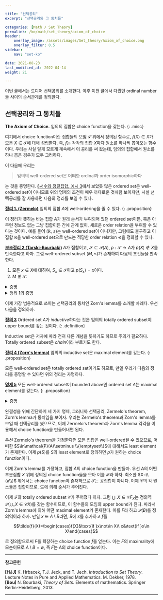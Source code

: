 ```yaml
---

title: "선택공리"
excerpt: "선택공리와 그 동치들"

categories: [Math / Set Theory]
permalink: /ko/math/set_theory/axiom_of_choice
header:
    overlay_image: /assets/images/Set_theory/Axiom_of_choice.png
    overlay_filter: 0.5
sidebar: 
    nav: "set-ko"

date: 2021-08-23
last_modified_at: 2022-04-14
weight: 21

---
```


이번 글에서는 드디어 선택공리를 소개한다. 이후 이전 글에서 다뤘던 ordinal number들 사이의 순서관계를 정의한다.


## 선택공리와 그 동치들

**The Axiom of Choice.** 임의의 집합은 choice function을 갖는다.
{: .misc}

여기에서 choice function이란 집합들의 모임 $\mathcal{S}$ 위에서 정의된 함수로, $f(X)\in X$가 모든 $X\in\mathcal{S}$에 대해 성립한다. 즉, $f$는 각각의 집합 $X$마다 원소를 하나씩 뽑아오는 함수이다. 우리는 사실 알게 모르게 계속해서 이 공리를 써 왔는데, 임의의 집합에서 원소를 하나 뽑은 경우가 모두 그러하다. 

이 다음에 우리는

> 임의의 well-ordered set은 어떠한 ordinal과 order isomorphic하다

는 것을 증명한다. [§서수와 정렬집합, 예시 3](/ko/math/set_theory/ordinals#ex3)에서 보았듯 많은 ordered set은 well-ordered set이 아니므로 위의 명제의 조건이 매우 까다로운 것처럼 보이지만, 사실 선택공리를 잘 사용하면 다음의 정리를 보일 수 있다.

<ins id="thm1">**정리 1. (Zermelo)**</ins> 임의의 집합 $A$에 well-ordering을 줄 수 있다.
{: .proposition}

이 정리가 뜻하는 바는 집합 $A$가 원래 순서가 부여되어 있던 ordered set이든, 혹은 아무런 정보도 없는 그냥 집합이든 간에 관계 없이, 새로운 order relation을 부여할 수 있다는 것이다. 예를 들어 $(\mathbb{R},\leq)$는 well-ordered set이 아니지만, 그럼에도 불구하고 이 집합 $\mathbb{R}$을 well-ordered set으로 만드는 적당한 order relation $\preceq$을 정의할 수 있다.

<div class="proposition" markdown="1">

<ins id="lem2">**보조정리 2 (Tarski-Bourbaki)**</ins> $A$가 집합이고, $\mathcal{S}\subset\mathcal{P}(A)$, $p:\mathcal{S}\rightarrow A$가 $p(X)\not\in X$를 만족한다고 하자. 그럼 well-ordered subset $(M,\leq)$가 존재하여 다음의 조건들을 만족한다.

1. 모든 $x\in X$에 대하여, $S_x\in\mathcal{S}$이고 $p(S_x)=x$이다.
2. $M\not\in\mathcal{S}$.

</div>

<details class="proof" markdown="1">
<summary>증명</summary>

$\mathcal{M}$을 다음의 조건을 만족하는 관계들 $R\subseteq A\times A$의 모임이라 하자.

1. $G$는 $R=\operatorname{pr}\_1R$에서의 well-ordering이다.
2. 각각의 $x\in U$에 대하여, $S_x\in\mathcal{S}$이고 $p(S_x)=x$이다.

우리는 $\mathcal{M}$의 원소 $G$마다 정의된 $U=\operatorname{pr}\_1G$가 [§정렬집합의 성질들, 명제 4](/ko/math/set_theory/well_ordering#pp4)의 조건을 만족함을 보일 것이다. 이를 위해 임의의 $U$, $U'$에 대하여 $U$가 $U'$의 segment이거나 그 반대라는 것을 보이자.

$G$, $G'\in \mathcal{M}$가 임의로 주어졌고 $U$, $U'$가 그 정의역이라 하자. 이 때, (1) $x$를 끝점으로 갖는 segment가 $U$와 $U'$에서 동일한 집합을 나타내고, (2) 그 segment 위에서의 order가 $G$와 동일하도록 하는, $x\in U\cap U'$들을 모아 그 집합을 $V$라 하자. 만일 $x\in V$이고 $y\in U$가 $y\leq x$를 만족한다면, $U$와 $U'$ 모두에서 $y\in S_x$이다. 또, $U$에서 $y$보다 작은 원소는 $U'$에서도 $y$보다 작다. 따라서 $y\in V$이고, $V$는 $U$의 segment이다.

이제 $U$와 $U'$가 원하는 조건을 만족하기 위해서는, $U=V$이거나 반대로 $U'=V$임만 보이면 충분하다. $V\neq U$이고 $V\neq U'$라 가정하자. 그럼 $U\setminus V$와 $U'\setminus V$의 least element $x$와 $x'$에 대하여, $V=S_x=S\_{x'}$가 $U$와 $U'$ 각각에서 성립한다. 그런데 두 번째 조건에 의하여 $V\in\mathcal{S}$이므로 $x=p(S_x)=p(V)=p(S\_{x'})=x'$이고, 따라서 $x\in V$이다.

이제 [§정렬집합의 성질들, 명제 4](/ko/math/set_theory/well_ordering#pp4)를 활용하여 well-ordered set $M=\bigcup\_{G\in\mathcal{M}}\operatorname{pr}\_1G$를 얻는다. 자명하게 $M\in\mathcal{M}$이므로 $M$은 명제의 성질 1을 만족한다. 만일 $M\in\mathcal{S}$라면 $\mathcal{S}$의 조건에서 $p(M)\not\in M$이 된다. 이제 $M$에 greatest element $a=p(M)$를 추가하면, 우리는 또 다른 well-ordered set $M'=M\cup\\{a\\}$ ($S_a=M$)를 얻는다. $S_a=M\in\mathcal{S}$이고 $p(S_a)=a$이므로, $M'$은 $\mathcal{M}$의 원소가 되어 $M$의 최대성에 모순이다. 따라서 명제의 성질 2도 성립한다.
</details>

<details class="proof--alone" markdown="1">
<summary>정리 1의 증명</summary>

$\mathcal{S}=\mathcal{P}(A)\setminus\\{A\\}$라 하자. 또, 함수 $p:\mathcal{S}\rightarrow A$의 값 $P(X)$를 $A\setminus X$의 어떤 원소로 정의하자. (즉, $P$는 choice function이다.) 그럼 $P(X)\not\in X$이다. 이제 앞선 보조정리에 의해 어떤 well-ordered subset $M\subseteq A$가 존재하여 위 보조정리의 1과 2를 만족한다. 특히, $M\not\in\mathcal{S}$인데, 이를 만족할 수 있는 유일한 $M$은 $A$ 뿐이다.
</details>

이제 가장 범용적으로 쓰이는 선택공리의 동치인 Zorn's lemma를 소개할 차례다. 우선 다음을 정의하자.

<ins id="df3">**정의 3**</ins> Ordered set $A$가 *inductive*하다는 것은 임의의 totally ordered subset이 upper bound를 갖는 것이다.
{: .definition}

Inductive set은 저자에 따라 전혀 다른 개념을 뜻하기도 하므로 주의가 필요하다. Totally ordered subset은 *chain*이라 부르기도 한다. 

<ins id="thm4">**정리 4 (Zorn's lemma)**</ins> 임의의 inductive set은 maximal element를 갖는다.
{: .proposition}

모든 well-ordered set은 totally ordered set이기도 하므로, 만일 우리가 다음의 정리를 증명할 수 있다면 위의 정리는 자명하다.

<ins id="pp5">**명제 5**</ins> 모든 well-ordered subset이 bounded above인 ordered set $A$는 maximal element를 갖는다.
{: .proposition}

<details class="proof" markdown="1">
<summary>증명</summary>

만약 $v$가 $X\subseteq A$의 upper bound이고 $v\not\in X$라면 $v\in A$를 $X$의 *strict upper bound*라 부르자. 

이제 $\mathcal{S}$를 $A$의 부분집합 중 strict upper bound를 갖는 것들만 모아둔 집합이라 하고, $p:\mathcal{S}\rightarrow A$가 strict upper bound를 뽑아오는 함수라고 하자. 즉 모든 $S$에 대하여 $p(S)$는 $S$의 strict upper bound이다. $p(S)\not\in S$이므로, 우리는 [§정렬집합의 성질들, 보조정리 5](/ko/math/set_theory/well_ordering#lem5)에 의해 well-ordered subset $M$을 얻는다. 또, 이 well-ordering은 $A$의 order relation를 $M$ 위로 제한한 것과 같다. 만일 $x&lt;y$가 $M$ 안에서 성립한다고 하면 이는 $x\in S_y$와 동치인데 ($S_y$는 $M$에서의 segment), $p(S_y)=y$이면 $y$가 $S_y$의 strict upper bound가 된다. (여기서의 $S_y$는 $M$의 부분집합이므로, segment가 아니지만 그냥 부분집합으로서 strict upper bound $y$를 갖는다.) 특히 $x\in S_y$로부터, $x&lt;y$가 $A$에서도 성립한다. $M$은 이제 well-ordered이므로, 가정에 의해 $M$은 upper bound $m$을 갖는다. 그런데 정의에 의해 $M$은 strict upper bound를 갖지 못하므로, $m\in M$이고, 만일 어떤 $m'$이 $m\leq m'$을 만족한다면 $m=m'$이 된다. 그렇지 않다면 $m'$이 $M$의 strict upper bound가 되므로.
</details>

완결성을 위해 간단하게 세 가지 명제, 그러니까 선택공리, Zermelo's theorem, Zorn's lemma가 동치임을 보이자. 우리는 Zermelo's theorem과 Zorn's lemma를 보일 때 선택공리를 썼으므로, 이제 Zermelo's theorem과 Zorn's lemma 각각을 이용해서 choice function을 만들어내면 된다. 

우선 Zermelo's theorem을 가정한다면 모든 집합은 well-ordered될 수 있으므로, 어떠한 $S\in\mathcal{P}(A)\setminus \\{\emptyset\\}$에 대해서도 least element가 존재한다. 이제 $p(S)$를 $S$의 least element로 정의하면 $p$가 원하는 choice function이다.

이제 Zorn's lemma를 가정하고, 집합 $A$의 choice function을 만들자. 우선 $A$의 어떤 부분집합 $X$ 위에 정의된 choice function들을 모아 이를 $\mathcal{F}$라 하자. 최소한 $X=\\{a\\}$ 위에서는 choice function이 존재하므로 $\mathcal{F}$는 공집합이 아니다. 이제 $\mathcal{C}$의 각 원소들은 집합이므로, $\subseteq$에 의해 순서가 주어진다. 

이제 $\mathcal{F}$의 totally ordered subset $\mathcal{C}$가 주어졌다 하자. 그럼 $\bigcup\_{X\in\mathcal{C}} F_X$는 정의역 $\mathcal{P}(\bigcup\_{X\in\mathcal{C}} X)$를 갖는 함수이므로, 이 함수들의 모임의 upper bound가 된다. 따라서 Zorn's lemma에 의해 어떤 maximal element가 존재한다. 이를 $F$라 하고 $\mathcal{P}(B)$를 정의역이라 하자. 만일 $x\in A\setminus B$라면, $B$에 $x$를 추가하고 $\tilde{f}$를

$$\tilde{f}(X)=\begin{cases}f(X)&\text{if }x\not\in X\\ x&\text{if }x\in X\end{cases}$$

로 정의함으로써 $F$를 확장하는 choice function $\tilde{f}$를 얻는다. 이는 $F$의 maximality에 모순이므로 $A\setminus B=\emptyset$, 즉 $F$는 $A$의 choice function이다.

---
**참고문헌** 

**[HJJ]** K. Hrbacek, T.J. Jeck, and T. Jech. <i>Introduction to Set Theory</i>. Lecture Notes in Pure and Applied Mathematics. M. Dekker, 1978.  
**[Bou]** N. Bourbaki, <i>Theory of Sets</i>. Elements of mathematics. Springer Berlin-Heidelberg, 2013.

---
